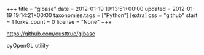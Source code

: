 +++
title = "glbase"
date = 2012-01-19 19:13:51+00:00
updated = 2012-01-19 19:14:21+00:00
taxonomies.tags = ["Python"]
[extra]
css = "github"
start = 1
forks_count = 0
license = "None"
+++

<https://github.com/ousttrue/glbase>

pyOpenGL utility

